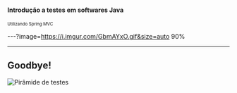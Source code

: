 #### Introdução a testes em softwares Java
<sub><sup>Utilizando Spring MVC</sup></sub>

---?image=https://i.imgur.com/GbmAYxO.gif&size=auto 90%


---

## Goodbye!

![Pirâmide de testes](https://2.bp.blogspot.com/-YTzv_O4TnkA/VTgexlumP1I/AAAAAAAAAJ8/57-rnwyvP6g/s1600/image02.png)
